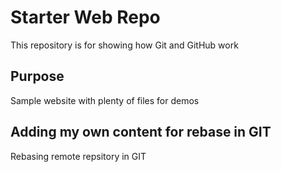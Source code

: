 # Starter Web Repo

This repository is for showing how Git and GitHub work

## Purpose

Sample website with plenty of files for demos

## Adding my own content for rebase in GIT

Rebasing remote repsitory in GIT
